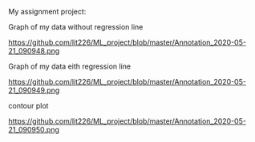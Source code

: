 My assignment project:


Graph of my data without regression line 

https://github.com/lit226/ML_project/blob/master/Annotation_2020-05-21_090948.png

Graph of my data eith regression line

https://github.com/lit226/ML_project/blob/master/Annotation_2020-05-21_090949.png

contour plot 

https://github.com/lit226/ML_project/blob/master/Annotation_2020-05-21_090950.png
